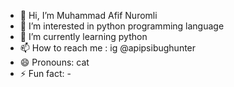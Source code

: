 - 👋 Hi, I’m Muhammad Afif Nuromli
- 👀 I’m interested in python programming language
- 🌱 I’m currently learning python
- 📫 How to reach me : ig @apipsibughunter
- 😄 Pronouns: cat
- ⚡ Fun fact: -

<!---
Apip0x1/Apip0x1 is a ✨ special ✨ repository because its `README.md` (this file) appears on your GitHub profile.
You can click the Preview link to take a look at your changes.
--->
